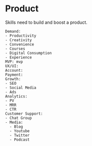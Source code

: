 # Product

Skills need to build and boost a product.

```roadmap
Demand:
- Productivity
- Creativity
- Convenience
- Courses
- Digital Consumption
- Experience
MVP: mvp
UX/UI:
Account:
Payment:
Growth:
- SEO
- Social Media
- Ads
Analytics:
- PV
- MRR
- CTR
Customer Support:
- Chat Group
- Media:
  - Blog
  - Youtube
  - Twitter
  - Podcast
```